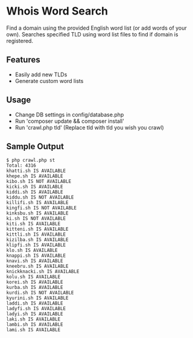 Whois Word Search
=================

Find a domain using the provided English word list (or add words of your own). Searches specified TLD using word list files to find if domain is registered. 

Features
-----
* Easily add new TLDs
* Generate custom word lists

Usage
-----

* Change DB settings in config/database.php
* Run 'composer update && composer install'
* Run 'crawl.php tld' (Replace tld with tld you wish you crawl)

Sample Output
-------------
```
$ php crawl.php st
Total: 4316
khatti.sh IS AVAILABLE
khepe.sh IS AVAILABLE
kibo.sh IS NOT AVAILABLE
kicki.sh IS AVAILABLE
kiddi.sh IS AVAILABLE
kiddu.sh IS NOT AVAILABLE
killifi.sh IS AVAILABLE
kingfi.sh IS NOT AVAILABLE
kinksbu.sh IS AVAILABLE
ki.sh IS NOT AVAILABLE
kiti.sh IS AVAILABLE
kitteni.sh IS AVAILABLE
kittli.sh IS AVAILABLE
kizilba.sh IS AVAILABLE
klipfi.sh IS AVAILABLE
klo.sh IS AVAILABLE
knappi.sh IS AVAILABLE
knavi.sh IS AVAILABLE
kneebru.sh IS AVAILABLE
knickknacki.sh IS AVAILABLE
kolu.sh IS AVAILABLE
korei.sh IS AVAILABLE
kurba.sh IS AVAILABLE
kurdi.sh IS NOT AVAILABLE
kyurini.sh IS AVAILABLE
laddi.sh IS AVAILABLE
ladyfi.sh IS AVAILABLE
ladyi.sh IS AVAILABLE
laki.sh IS AVAILABLE
lambi.sh IS AVAILABLE
lami.sh IS AVAILABLE
```